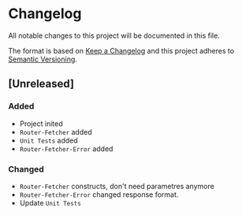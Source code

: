 # Changelog
All notable changes to this project will be documented in this file.

The format is based on [Keep a Changelog](http://keepachangelog.com/en/1.0.0/)
and this project adheres to [Semantic Versioning](http://semver.org/spec/v2.0.0.html).

## [Unreleased]
### Added
- Project inited
- `Router-Fetcher` added
- `Unit Tests` added
- `Router-Fetcher-Error` added

### Changed
- `Router-Fetcher` constructs, don't need parametres anymore
- `Router-Fetcher-Error` changed response format.
- Update `Unit Tests`
